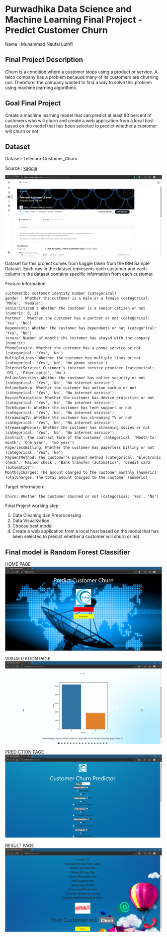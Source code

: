 # Purwadhika Data Science and Machine Learning Final Project - Predict Customer Churn

Name : Muhammad Naufal Luthfi

Final Project Description
--- 
Churn is a condition where a customer stops using a product or service. A telco company has a problem because many of its customers are churning out. Therefore, the company wanted to find a way to solve this problem using machine learning algorithms. 

Goal Final Project
--- 
Create a machine learning model that can predict at least 80 percent of customers who will churn and create a web application from a local host based on the model that has been selected to predict whether a customer will churn or not 

Dataset
--- 
Dataset: Telecom-Customer_Churn

Source : [kaggle](https://www.kaggle.com/lampubhutia/telecomcustomer-churn)

![](https://github.com/sirnaufal/Final-Project/blob/main/image/kaggle.png)

Dataset for this project comes from kaggle taken from the IBM Sample Dataset. Each row in the dataset represents each customer and each column in the dataset contains specific information from each customer.

Feature Information:

    customerID: customer identity number (categorical)
    gender : Whether the customer is a male or a female (categorical: 'Male', 'Female')
    SeniorCitizen : Whether the customer is a senior citizen or not (numeric: 0, 1)
    Partner : Whether the customer has a partner or not (categorical: 'Yes', 'No')
    Dependents: Whether the customer has dependents or not (categorical: 'Yes', 'No')
    tenure: Number of months the customer has stayed with the company (numeric)
    PhoneService: Whether the customer has a phone service or not (categorical: 'Yes', 'No')
    MultipleLines: Whether the customer has multiple lines or not (categorical: 'Yes', 'No', 'No phone service')
    InternetService: Customer’s internet service provider (categorical: 'DSL', 'Fiber optic', 'No')
    OnlineSecurity: Whether the customer has online security or not (categorical: 'Yes', 'No', 'No internet service')
    OnlineBackup: Whether the customer has online backup or not (categorical: 'Yes', 'No', 'No internet service')
    DeviceProtection: Whether the customer has device protection or not (categorical: 'Yes', 'No', 'No internet service')
    TechSupport: Whether the customer has tech support or not (categorical: 'Yes', 'No', 'No internet service')
    StreamingTV: Whether the customer has streaming TV or not (categorical: 'Yes', 'No', 'No internet service')
    StreamingMovies: Whether the customer has streaming movies or not (categorical: 'Yes', 'No', 'No internet service')
    Contract: The contract term of the customer (categorical: 'Month-to-month', 'One year', 'Two year')
    PaperlessBilling: Whether the customer has paperless billing or not (categorical: 'Yes', 'No')
    PaymentMethod: The customer’s payment method (categorical: 'Electronic check', 'Mailed check', 'Bank transfer (automatic)', 'Credit card (automatic)')
    MonthlyCharges: The amount charged to the customer monthly (numeric)
    TotalCharges: The total amount charged to the customer (numeric)
    
Target Information:

    Churn: Whether the customer churned or not (categorical: 'Yes', 'No')
    
Final Project working step:
1. Data Cleaning dan Preprocessing
2. Data Visualization
3. Choose best model
4. Create a web application from a local host based on the model that has been selected to predict whether a customer will churn or not

Final model is Random Forest Classifier
---
HOME PAGE
![](https://github.com/sirnaufal/Final-Project/blob/main/image/home.png)

VISUALIZATION PAGE
![](https://github.com/sirnaufal/Final-Project/blob/main/image/visual.png)

PREDICTION PAGE
![](https://github.com/sirnaufal/Final-Project/blob/main/image/predict.png)

RESULT PAGE
![](https://github.com/sirnaufal/Final-Project/blob/main/image/result.png)
